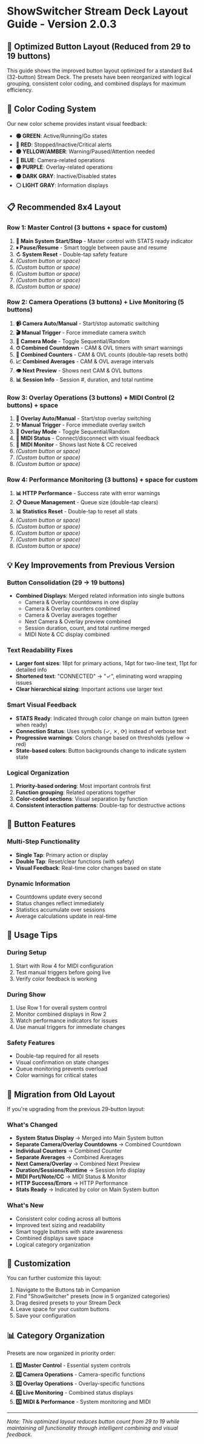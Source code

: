 # ShowSwitcher Stream Deck Layout Guide - Version 2.0.3

## 🎯 Optimized Button Layout (Reduced from 29 to 19 buttons)

This guide shows the improved button layout optimized for a standard 8x4 (32-button) Stream Deck. The presets have been reorganized with logical grouping, consistent color coding, and combined displays for maximum efficiency.

## 🎨 Color Coding System

Our new color scheme provides instant visual feedback:
- **🟢 GREEN**: Active/Running/Go states
- **🔴 RED**: Stopped/Inactive/Critical alerts
- **🟡 YELLOW/AMBER**: Warning/Paused/Attention needed
- **🔵 BLUE**: Camera-related operations
- **🟣 PURPLE**: Overlay-related operations
- **⚫ DARK GRAY**: Inactive/Disabled states
- **⚪ LIGHT GRAY**: Information displays

## 📋 Recommended 8x4 Layout

### Row 1: Master Control (3 buttons + space for custom)
1. **🔴 Main System Start/Stop** - Master control with STATS ready indicator
2. **⏸ Pause/Resume** - Smart toggle between pause and resume
3. **↻ System Reset** - Double-tap safety feature
4. *(Custom button or space)*
5. *(Custom button or space)*
6. *(Custom button or space)*
7. *(Custom button or space)*
8. *(Custom button or space)*

### Row 2: Camera Operations (3 buttons) + Live Monitoring (5 buttons)
1. **📹 Camera Auto/Manual** - Start/stop automatic switching
2. **🎬 Manual Trigger** - Force immediate camera switch
3. **🔀 Camera Mode** - Toggle Sequential/Random
4. **⏱ Combined Countdown** - CAM & OVL timers with smart warnings
5. **🔢 Combined Counters** - CAM & OVL counts (double-tap resets both)
6. **📈 Combined Averages** - CAM & OVL average intervals
7. **👁 Next Preview** - Shows next CAM & OVL buttons
8. **📊 Session Info** - Session #, duration, and total runtime

### Row 3: Overlay Operations (3 buttons) + MIDI Control (2 buttons) + space
1. **🎨 Overlay Auto/Manual** - Start/stop overlay switching
2. **✨ Manual Trigger** - Force immediate overlay switch
3. **🔀 Overlay Mode** - Toggle Sequential/Random
4. **🎹 MIDI Status** - Connect/disconnect with visual feedback
5. **🎵 MIDI Monitor** - Shows last Note & CC received
6. *(Custom button or space)*
7. *(Custom button or space)*
8. *(Custom button or space)*

### Row 4: Performance Monitoring (3 buttons) + space for custom
1. **📊 HTTP Performance** - Success rate with error warnings
2. **📋 Queue Management** - Queue size (double-tap clears)
3. **📊 Statistics Reset** - Double-tap to reset all stats
4. *(Custom button or space)*
5. *(Custom button or space)*
6. *(Custom button or space)*
7. *(Custom button or space)*
8. *(Custom button or space)*

## 💡 Key Improvements from Previous Version

### Button Consolidation (29 → 19 buttons)
- **Combined Displays**: Merged related information into single buttons
  - Camera & Overlay countdowns in one display
  - Camera & Overlay counters combined
  - Camera & Overlay averages together
  - Next Camera & Overlay preview combined
  - Session duration, count, and total runtime merged
  - MIDI Note & CC display combined

### Text Readability Fixes
- **Larger font sizes**: 18pt for primary actions, 14pt for two-line text, 11pt for detailed info
- **Shortened text**: "CONNECTED" → "✓", eliminating word wrapping issues
- **Clear hierarchical sizing**: Important actions use larger text

### Smart Visual Feedback
- **STATS Ready**: Indicated through color change on main button (green when ready)
- **Connection Status**: Uses symbols (✓, ✗, ⟳) instead of verbose text
- **Progressive warnings**: Colors change based on thresholds (yellow → red)
- **State-based colors**: Button backgrounds change to indicate system state

### Logical Organization
1. **Priority-based ordering**: Most important controls first
2. **Function grouping**: Related operations together
3. **Color-coded sections**: Visual separation by function
4. **Consistent interaction patterns**: Double-tap for destructive actions

## 🔧 Button Features

### Multi-Step Functionality
- **Single Tap**: Primary action or display
- **Double Tap**: Reset/clear functions (with safety)
- **Visual Feedback**: Real-time color changes based on state

### Dynamic Information
- Countdowns update every second
- Status changes reflect immediately
- Statistics accumulate over sessions
- Average calculations update in real-time

## 📝 Usage Tips

### During Setup
1. Start with Row 4 for MIDI configuration
2. Test manual triggers before going live
3. Verify color feedback is working

### During Show
1. Use Row 1 for overall system control
2. Monitor combined displays in Row 2
3. Watch performance indicators for issues
4. Use manual triggers for immediate changes

### Safety Features
- Double-tap required for all resets
- Visual confirmation on state changes
- Queue monitoring prevents overload
- Color warnings for critical states

## 🚀 Migration from Old Layout

If you're upgrading from the previous 29-button layout:

### What's Changed
- **System Status Display** → Merged into Main System button
- **Separate Camera/Overlay Countdowns** → Combined Countdown
- **Individual Counters** → Combined Counter
- **Separate Averages** → Combined Averages
- **Next Camera/Overlay** → Combined Next Preview
- **Duration/Sessions/Runtime** → Session Info display
- **MIDI Port/Note/CC** → MIDI Status & Monitor
- **HTTP Success/Errors** → HTTP Performance
- **Stats Ready** → Indicated by color on Main System button

### What's New
- Consistent color coding across all buttons
- Improved text sizing and readability
- Smart toggle buttons with state awareness
- Combined displays save space
- Logical category organization

## 🎯 Customization

You can further customize this layout:
1. Navigate to the Buttons tab in Companion
2. Find "ShowSwitcher" presets (now in 5 organized categories)
3. Drag desired presets to your Stream Deck
4. Leave space for your custom buttons
5. Save your configuration

## 📊 Category Organization

Presets are now organized in priority order:
1. **1️⃣ Master Control** - Essential system controls
2. **2️⃣ Camera Operations** - Camera-specific functions
3. **3️⃣ Overlay Operations** - Overlay-specific functions
4. **4️⃣ Live Monitoring** - Combined status displays
5. **5️⃣ MIDI & Performance** - System monitoring and MIDI

---

*Note: This optimized layout reduces button count from 29 to 19 while maintaining all functionality through intelligent combining and visual feedback.*
